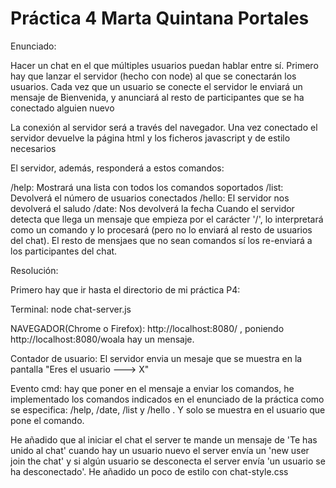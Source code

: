 # Práctica 4   Marta Quintana Portales

Enunciado:

Hacer un chat en el que múltiples usuarios puedan hablar entre sí. Primero hay que lanzar el servidor (hecho con node) al que se conectarán los usuarios. Cada vez que un usuario se conecte el servidor le enviará un mensaje de Bienvenida, y anunciará al resto de participantes que se ha conectado alguien nuevo

La conexión al servidor será a través del navegador. Una vez conectado el servidor devuelve la página html y los ficheros javascript y de estilo necesarios

El servidor, además, responderá a estos comandos:

/help: Mostrará una lista con todos los comandos soportados
/list: Devolverá el número de usuarios conectados
/hello: El servidor nos devolverá el saludo
/date: Nos devolverá la fecha
Cuando el servidor detecta que llega un mensaje que empieza por el carácter '/', lo interpretará como un comando y lo procesará (pero no lo enviará al resto de usuarios del chat). El resto de mensjaes que no sean comandos sí los re-enviará a los participantes del chat.


Resolución:

Primero hay que ir hasta el directorio de mi práctica P4:

Terminal:  node chat-server.js

NAVEGADOR(Chrome o Firefox): http://localhost:8080/ , poniendo http://localhost:8080/woala hay un mensaje.

Contador de usuario: El servidor envia un mesaje que se muestra en la pantalla "Eres el usuario ---> X"

Evento cmd: hay que poner en el mensaje a enviar los comandos, he implementado los comandos indicados en el enunciado de la práctica como se especifica: /help, /date, /list y /hello . Y solo se muestra en el usuario que pone el comando.

He añadido que al iniciar el chat el server te mande un mensaje de 'Te has unido al chat' cuando hay un usuario nuevo el server envía un 'new user join the chat' y si algún usuario se desconecta el server envía 'un usuario se ha desconectado'. He añadido un poco de estilo con chat-style.css
